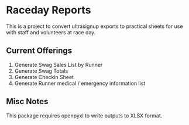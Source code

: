 # Raceday Reports

This is a project to convert ultrasignup exports to practical sheets for use with staff and volunteers at race day.

## Current Offerings

1. Generate Swag Sales List by Runner
2. Generate Swag Totals
3. Generate Checkin Sheet
4. Generate Runner medical / emergency information list

## Misc Notes

This package requires openpyxl to write outputs to XLSX format.
